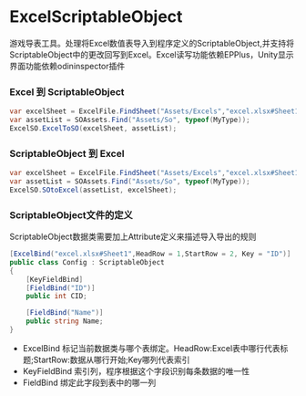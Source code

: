 # ExcelScriptableObject
游戏导表工具。处理将Excel数值表导入到程序定义的ScriptableObject,并支持将ScriptableObject中的更改回写到Excel。Excel读写功能依赖EPPlus，Unity显示界面功能依赖odininspector插件

### Excel 到 ScriptableObject


```C#
var excelSheet = ExcelFile.FindSheet("Assets/Excels","excel.xlsx#Sheet1");
var assetList = SOAssets.Find("Assets/So", typeof(MyType));
ExcelSO.ExcelToSO(excelSheet, assetList);
```

### ScriptableObject 到 Excel

```C#
var excelSheet = ExcelFile.FindSheet("Assets/Excels","excel.xlsx#Sheet1");
var assetList = SOAssets.Find("Assets/So", typeof(MyType));
ExcelSO.SOtoExcel(assetList, excelSheet);
```

### ScriptableObject文件的定义
ScriptableObject数据类需要加上Attribute定义来描述导入导出的规则
```C#
[ExcelBind("excel.xlsx#Sheet1",HeadRow = 1,StartRow = 2, Key = "ID")]
public class Config : ScriptableObject
{
    [KeyFieldBind]
    [FieldBind("ID")]
    public int CID;

    [FieldBind("Name")]
    public string Name;
}
```
* ExcelBind 标记当前数据类与哪个表绑定。HeadRow:Excel表中哪行代表标题;StartRow:数据从哪行开始;Key哪列代表索引
* KeyFieldBind 索引列，程序根据这个字段识别每条数据的唯一性
* FieldBind 绑定此字段到表中的哪一列
